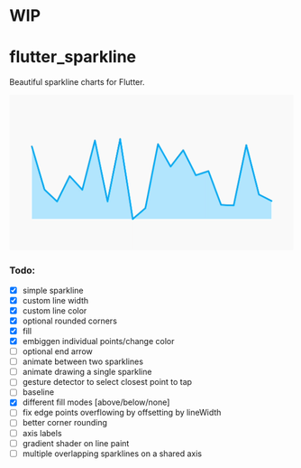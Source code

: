 # WIP

# flutter_sparkline

Beautiful sparkline charts for Flutter.

![screenshot](/screenshots/sparkline.png)

### Todo:

- [x] simple sparkline
- [x] custom line width
- [x] custom line color 
- [x] optional rounded corners
- [x] fill
- [x] embiggen individual points/change color
- [ ] optional end arrow
- [ ] animate between two sparklines
- [ ] animate drawing a single sparkline
- [ ] gesture detector to select closest point to tap
- [ ] baseline
- [x] different fill modes [above/below/none]
- [ ] fix edge points overflowing by offsetting by lineWidth
- [ ] better corner rounding
- [ ] axis labels
- [ ] gradient shader on line paint
- [ ] multiple overlapping sparklines on a shared axis
